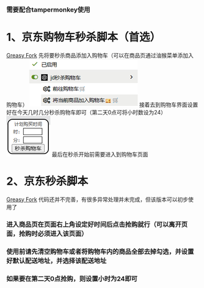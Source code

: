 ### 需要配合tampermonkey使用
# 1、京东购物车秒杀脚本（首选）
[Greasy Fork](https://greasyfork.org/zh-CN/scripts/469978-jd%E7%A7%92%E6%9D%80%E8%B4%AD%E7%89%A9%E8%BD%A6)
先将要秒杀商品添加入购物车（可以在商品页通过油猴菜单添加入购物车）
![添加入购物车](./examples/addcart.png)
接着去到购物车界面设置好在今天几时几分秒杀购物车即可（第二天0点可将小时数设为24）
![设置秒杀时间](examples/setting.png)
最后在秒杀开始前需要进入到购物车页面

# 2、京东秒杀脚本
[Greasy Fork](https://greasyfork.org/zh-CN/scripts/469893-jd%E6%8A%A2%E8%B4%AD)
代码还并不完善，有很多异常处理并未完成，但该版本可以初步使用了
### 进入商品页在页面右上角设定好时间后点击抢购就行（可以离开页面，抢购时必须进入该页面）
### 使用前请先清空购物车或者将购物车内的商品全部去掉勾选，并设置好默认配送地址，并选择该配送地址
### 如果要在第二天0点抢购，则设置小时为24即可
